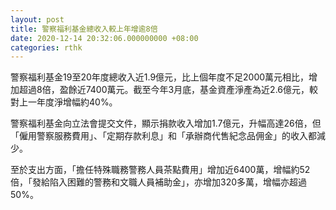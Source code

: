 ```yaml
---
layout: post
title: 警察福利基金總收入較上年增逾8倍
date: 2020-12-14 20:32:06.000000000 +08:00
categories: rthk
---
```


警察福利基金19至20年度總收入近1.9億元，比上個年度不足2000萬元相比，增加超過8倍，盈餘近7400萬元。截至今年3月底，基金資產淨產為近2.6億元，較對上一年度淨增幅約40%。

警察福利基金向立法會提交文件，顯示捐款收入增加1.7億元，升幅高達26倍，但「僱用警察服務費用」、「定期存款利息」和「承辦商代售紀念品佣金」的收入都減少。

至於支出方面，「擔任特殊職務警務人員茶點費用」增加近6400萬，增幅約52倍，「發給陷入困難的警務和文職人員補助金」，亦增加320多萬，增幅亦超過50%。
